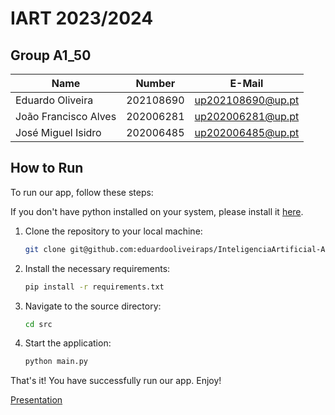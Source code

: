 # IART 2023/2024

## Group A1_50
| Name                 | Number    | E-Mail            |
| -------------------- | --------- | ----------------- |
| Eduardo Oliveira     | 202108690 | up202108690@up.pt |
| João Francisco Alves | 202006281 | up202006281@up.pt |
| José Miguel Isidro   | 202006485 | up202006485@up.pt |


## How to Run

To run our app, follow these steps:

If you don't have python installed on your system, please install it [here](https://www.python.org/downloads/).

1. Clone the repository to your local machine:
    ```bash
    git clone git@github.com:eduardooliveiraps/InteligenciaArtificial-A1.git
    ```

2. Install the necessary requirements:
    ```bash
    pip install -r requirements.txt
    ```

3. Navigate to the source directory:
    ```bash
    cd src
    ```

4. Start the application:
    ```bash
    python main.py
    ```


That's it! You have successfully run our app. Enjoy!

[Presentation](/docs/presentation.pdf)